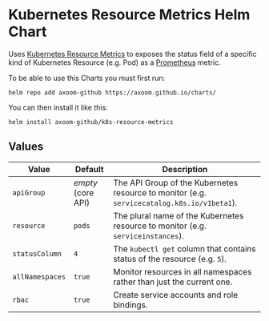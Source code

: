 # Kubernetes Resource Metrics Helm Chart

Uses [Kubernetes Resource Metrics](https://github.com/AXOOM/k8s-resource-metrics) to exposes the status field of a specific kind of Kubernetes Resource (e.g. Pod) as a [Prometheus](https://prometheus.io/) metric.

To be able to use this Charts you must first run:

    helm repo add axoom-github https://axoom.github.io/charts/

You can then install it like this:

    helm install axoom-github/k8s-resource-metrics

## Values

| Value           | Default            | Description                                                                                 |
|-----------------|--------------------|---------------------------------------------------------------------------------------------|
| `apiGroup`      | *empty* (core API) | The API Group of the Kubernetes resource to monitor (e.g. `servicecatalog.k8s.io/v1beta1`). |
| `resource`      | `pods`             | The plural name of the Kubernetes resource to monitor (e.g. `serviceinstances`).            |
| `statusColumn`  | `4`                | The `kubectl get` column that contains status of the resource (e.g. `5`).                   |
| `allNamespaces` | `true`             | Monitor resources in all namespaces rather than just the current one.                       |
| `rbac`          | `true`             | Create service accounts and role bindings.                                                  |
